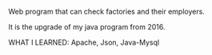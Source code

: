 
Web program that can check factories and their employers. 

It is the upgrade of my java program from 2016. 

WHAT I LEARNED:
  Apache,
  Json,
  Java-Mysql

